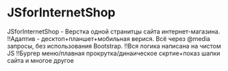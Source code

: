 # JSforInternetShop
JSforInternetShop - 
Верстка одной странитцы сайта интернет-магазина.
!!Адаптив - десктоп+планшет+мобильная верися. Всё через @media запросы, без использования Bootstrap.
!!Вся логика написана на чистом JS
!!Бургер меню/плавная прокрутка/динаическое скртие+показ шапки сайта и многое другое

